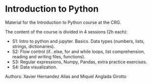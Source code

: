 # Introduction to Python
Material for the Introduction to Python course at the CRG.

The content of the course is divided in 4 sessions (2h each):

- S1: Intro to python and jupyter. Basics. Data types (numbers, lists, strings, dictionaries).
- S2: Flow control (if...else, for and while loops, list comprehension, reading and writing files, functions).
- S3: Regular expressions, Numpy, Pandas, extra practice exercises.
- S4: Data visualization.

Authors: Xavier Hernandez Alias and Miquel Anglada Girotto
